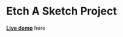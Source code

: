 # Etch A Sketch Project

**[Live demo](https://prlorence.github.io/TOP-exercise/etch-a-sketch/)** here

